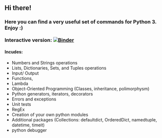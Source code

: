 ## Hi there! 

### Here you can find a very useful set of commands for Python 3. Enjoy :) </br> </br> Interactive version: [![Binder](https://mybinder.org/badge_logo.svg)](https://mybinder.org/v2/gh/alexanch/python-cheat-sheet/master)


#### Incudes:
* Numbers and Strings operations
* Lists, Dictionaries, Sets, and Tuples operations 
* Input/ Output
* Functions, 
* Lambda 
* Object-Oriented Programming (Classes, inheritance, polimorphysm) 
* Python generators, iterators, decorators
* Errors and exceptions
* Unit tests
* RegEx
* Creation of your own python modules
* Additional packages (Collections: defaultdict, OrderedDict, namedtuple, datetime, timeit)
* python debugger

